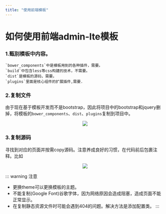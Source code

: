 ```yaml
---
title: "使用前端模板"
---
```


# 如何使用前端admin-lte模板
### 1.甄别模板中内容。
    `bower_components`中是模板用到的各种插件，需要。
    `build`中包含less等css构建的技术，不需要。
    `dist`是模板的源码，需要。
    `plugins`里面是核心组件的扩展插件,需要.

### 2.复制文件
由于现在基于模板开发而不是bootstrap，因此将项目中的bootstrap和jquery删掉，将模板的`bower_components`、`dist`、`plugins`复制到项目中。

<div align="center">
<img src="http://ww1.sinaimg.cn/large/007Rnr4nly1g82nvvxol7j307w053mx1.jpg">
</div>

### 3.复制源码
寻找到对应的页面并按需copy源码。注意养成良好的习惯，在代码前后包裹注释。比如

<div align="center">
<img src="http://ww1.sinaimg.cn/large/007Rnr4nly1g82ob8uftrj308x042glx.jpg">
</div>

::: warning 注意
  - 更换theme可以更换模板的主题。
  - 不能复制(Google Font)谷歌字体，因为网络原因会造成阻塞，造成页面不能正常显示。
  - 在复制静态资源文件时可能会遇到404的问题。解决方法是添加配置类。
:::
